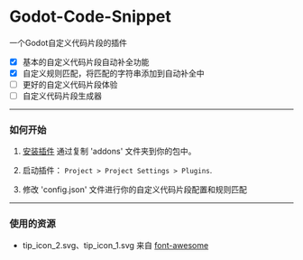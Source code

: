 # Godot-Code-Snippet
一个Godot自定义代码片段的插件

- [x] 基本的自定义代码片段自动补全功能
- [x] 自定义规则匹配，将匹配的字符串添加到自动补全中
- [ ] 更好的自定义代码片段体验
- [ ] 自定义代码片段生成器

---
### 如何开始

1. [安装插件](https://docs.godotengine.org/en/stable/tutorials/plugins/editor/installing_plugins.html) 通过复制 'addons' 文件夹到你的包中。

2. 启动插件： `Project > Project Settings > Plugins`.

3. 修改 'config.json' 文件进行你的自定义代码片段配置和规则匹配
---

### 使用的资源
- tip_icon_2.svg、tip_icon_1.svg 来自 [font-awesome](https://www.iconfinder.com/font-awesome)
